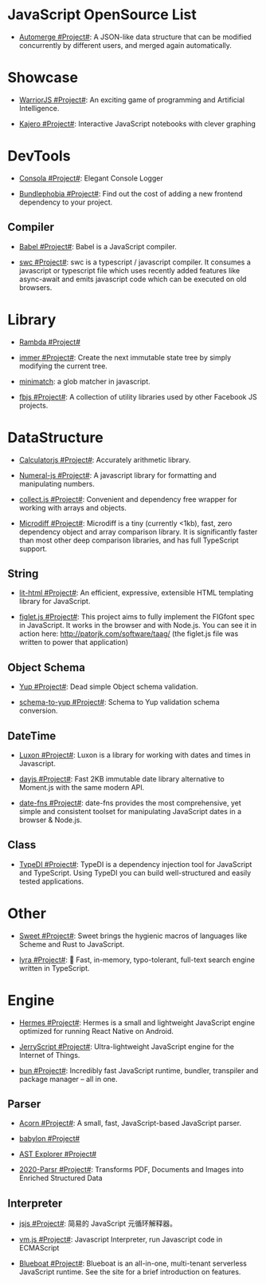 # JavaScript OpenSource List

- [Automerge #Project#](https://github.com/automerge/automerge): A JSON-like data structure that can be modified concurrently by different users, and merged again automatically.

# Showcase

- [WarriorJS #Project#](https://github.com/olistic/warriorjs): An exciting game of programming and Artificial Intelligence.

- [Kajero #Project#](https://github.com/JoelOtter/kajero): Interactive JavaScript notebooks with clever graphing

# DevTools

- [Consola #Project#](https://github.com/nuxt/consola): Elegant Console Logger

- [Bundlephobia #Project#](https://github.com/pastelsky/bundlephobia): Find out the cost of adding a new frontend dependency to your project.

## Compiler

- [Babel #Project#](https://babeljs.io/): Babel is a JavaScript compiler.

- [swc #Project#](https://swc.rs/): swc is a typescript / javascript compiler. It consumes a javascript or typescript file which uses recently added features like async-await and emits javascript code which can be executed on old browsers.

# Library

- [Rambda #Project#](http://ramdajs.com/0.22.1/index.html)

- [immer #Project#](https://github.com/mweststrate/immer): Create the next immutable state tree by simply modifying the current tree.

- [minimatch](https://github.com/isaacs/minimatch): a glob matcher in javascript.

- [fbjs #Project#](https://github.com/facebook/fbjs): A collection of utility libraries used by other Facebook JS projects.

# DataStructure

- [Calculatorjs #Project#](https://github.com/fzred/calculatorjs): Accurately arithmetic library.

- [Numeral-js #Project#](https://github.com/adamwdraper/Numeral-js): A javascript library for formatting and manipulating numbers.

- [collect.js #Project#](https://github.com/ecrmnn/collect.js): Convenient and dependency free wrapper for working with arrays and objects.

- [Microdiff #Project#](https://github.com/AsyncBanana/microdiff): Microdiff is a tiny (currently <1kb), fast, zero dependency object and array comparison library. It is significantly faster than most other deep comparison libraries, and has full TypeScript support.

## String

- [lit-html #Project#](https://github.com/Polymer/lit-html): An efficient, expressive, extensible HTML templating library for JavaScript.

- [figlet.js #Project#](https://github.com/patorjk/figlet.js): This project aims to fully implement the FIGfont spec in JavaScript. It works in the browser and with Node.js. You can see it in action here: http://patorjk.com/software/taag/ (the figlet.js file was written to power that application)

## Object Schema

- [Yup #Project#](https://github.com/jquense/yup): Dead simple Object schema validation.

- [schema-to-yup #Project#](https://github.com/kristianmandrup/schema-to-yup): Schema to Yup validation schema conversion.

## DateTime

- [Luxon #Project#](https://github.com/moment/luxon): Luxon is a library for working with dates and times in Javascript.

- [dayjs #Project#](https://github.com/xx45/dayjs): Fast 2KB immutable date library alternative to Moment.js with the same modern API.

- [date-fns #Project#](https://date-fns.org/): date-fns provides the most comprehensive, yet simple and consistent toolset for manipulating JavaScript dates in a browser & Node.js.

## Class

- [TypeDI #Project#](https://github.com/typestack/typedi): TypeDI is a dependency injection tool for JavaScript and TypeScript. Using TypeDI you can build well-structured and easily tested applications.

# Other

- [Sweet #Project#](https://www.sweetjs.org/): Sweet brings the hygienic macros of languages like Scheme and Rust to JavaScript.

- [lyra #Project#](https://github.com/nearform/lyra): 🌌 Fast, in-memory, typo-tolerant, full-text search engine written in TypeScript.

# Engine

- [Hermes #Project#](https://github.com/facebook/hermes): Hermes is a small and lightweight JavaScript engine optimized for running React Native on Android.

- [JerryScript #Project#](https://github.com/jerryscript-project/jerryscript): Ultra-lightweight JavaScript engine for the Internet of Things.

- [bun #Project#](https://github.com/Jarred-Sumner/bun): Incredibly fast JavaScript runtime, bundler, transpiler and package manager – all in one.

## Parser

- [Acorn #Project#](https://github.com/ternjs/acorn): A small, fast, JavaScript-based JavaScript parser.

- [babylon #Project#](https://github.com/babel/babylon)

- [AST Explorer #Project#](https://astexplorer.net/)

- [2020-Parsr #Project#](https://github.com/axa-group/Parsr): Transforms PDF, Documents and Images into Enriched Structured Data

## Interpreter

- [jsjs #Project#](https://github.com/bramblex/jsjs): 简易的 JavaScript 元循环解释器。

- [vm.js #Project#](https://github.com/axetroy/vm.js): Javascript Interpreter, run Javascript code in ECMAScript

- [Blueboat #Project#](https://github.com/losfair/blueboat): Blueboat is an all-in-one, multi-tenant serverless JavaScript runtime. See the site for a brief introduction on features.
